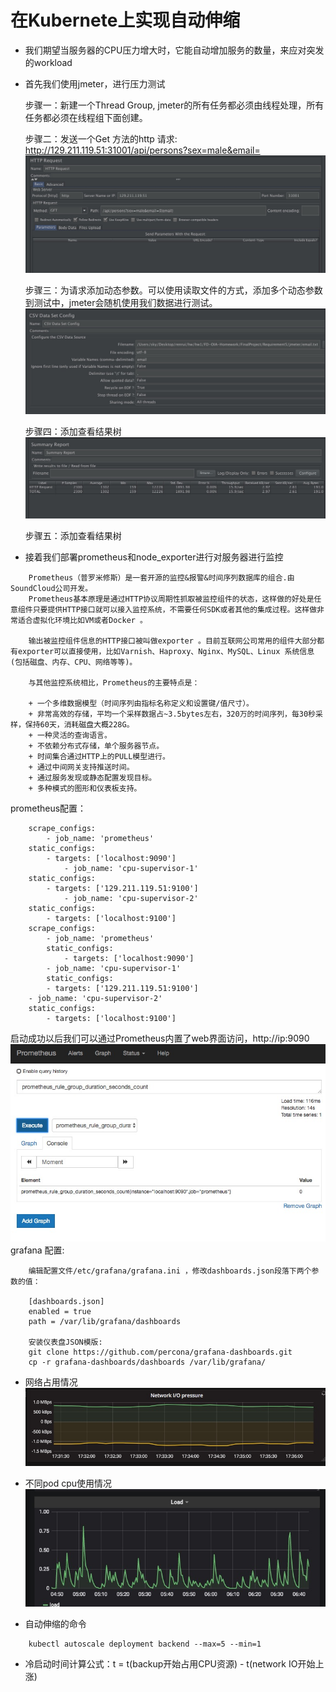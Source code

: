 # 在Kubernete上实现自动伸缩
+ 我们期望当服务器的CPU压力增大时，它能自动增加服务的数量，来应对突发的workload
+ 首先我们使用jmeter，进行压力测试

    步骤一：新建一个Thread Group,  jmeter的所有任务都必须由线程处理，所有任务都必须在线程组下面创建。

    步骤二：发送一个Get 方法的http 请求: http://129.211.119.51:31001/api/persons?sex=male&email=
![](./pic/http.jpg)

    步骤三：为请求添加动态参数。可以使用读取文件的方式，添加多个动态参数到测试中，jmeter会随机使用我们数据进行测试。
![](./pic/csv.png)

    步骤四：添加查看结果树
![](./pic/summary.jpg)

    步骤五：添加查看结果树

+ 接着我们部署prometheus和node_exporter进行对服务器进行监控
```
    Prometheus（普罗米修斯）是一套开源的监控&报警&时间序列数据库的组合.由SoundCloud公司开发。
    Prometheus基本原理是通过HTTP协议周期性抓取被监控组件的状态，这样做的好处是任意组件只要提供HTTP接口就可以接入监控系统，不需要任何SDK或者其他的集成过程。这样做非常适合虚拟化环境比如VM或者Docker 。

    输出被监控组件信息的HTTP接口被叫做exporter 。目前互联网公司常用的组件大部分都有exporter可以直接使用，比如Varnish、Haproxy、Nginx、MySQL、Linux 系统信息 (包括磁盘、内存、CPU、网络等等)。
    
    与其他监控系统相比，Prometheus的主要特点是：

    + 一个多维数据模型（时间序列由指标名称定义和设置键/值尺寸）。
    + 非常高效的存储，平均一个采样数据占~3.5bytes左右，320万的时间序列，每30秒采样，保持60天，消耗磁盘大概228G。
    + 一种灵活的查询语言。
    + 不依赖分布式存储，单个服务器节点。
    + 时间集合通过HTTP上的PULL模型进行。
    + 通过中间网关支持推送时间。
    + 通过服务发现或静态配置发现目标。
    + 多种模式的图形和仪表板支持。

```

prometheus配置：
```
    scrape_configs:
        - job_name: 'prometheus'
    static_configs:
        - targets: ['localhost:9090']
            - job_name: 'cpu-supervisor-1'
    static_configs:
        - targets: ['129.211.119.51:9100']
            - job_name: 'cpu-supervisor-2'
    static_configs:
        - targets: ['localhost:9100']
    scrape_configs:
        - job_name: 'prometheus'
        static_configs:
            - targets: ['localhost:9090']
        - job_name: 'cpu-supervisor-1'
        static_configs:
        - targets: ['129.211.119.51:9100']
    - job_name: 'cpu-supervisor-2'
    static_configs:
        - targets: ['localhost:9100']
```
启动成功以后我们可以通过Prometheus内置了web界面访问，http://ip:9090
![](./pic/prometheus.jpg)
grafana 配置:
```
    编辑配置文件/etc/grafana/grafana.ini ，修改dashboards.json段落下两个参数的值：
    
    [dashboards.json]
    enabled = true
    path = /var/lib/grafana/dashboards

    安装仪表盘JSON模版:
    git clone https://github.com/percona/grafana-dashboards.git
    cp -r grafana-dashboards/dashboards /var/lib/grafana/
```

+   网络占用情况    
![](./pic/network.jpg)

+   不同pod cpu使用情况
![](./pic/load.jpg)

+ 自动伸缩的命令
```
    kubectl autoscale deployment backend --max=5 --min=1
```

+ 冷启动时间计算公式：t = t(backup开始占用CPU资源) - t(network IO开始上涨)